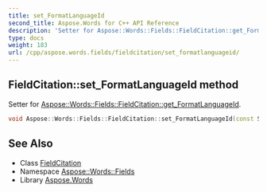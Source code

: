 ```yaml
---
title: set_FormatLanguageId
second_title: Aspose.Words for C++ API Reference
description: 'Setter for Aspose::Words::Fields::FieldCitation::get_FormatLanguageId.'
type: docs
weight: 183
url: /cpp/aspose.words.fields/fieldcitation/set_formatlanguageid/
---
```

## FieldCitation::set_FormatLanguageId method


Setter for [Aspose::Words::Fields::FieldCitation::get_FormatLanguageId](../get_formatlanguageid/).

```cpp
void Aspose::Words::Fields::FieldCitation::set_FormatLanguageId(const System::String &value)
```

## See Also

* Class [FieldCitation](../)
* Namespace [Aspose::Words::Fields](../../)
* Library [Aspose.Words](../../../)
